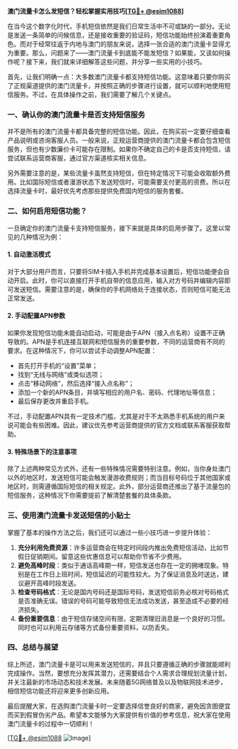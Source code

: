 **澳门流量卡怎么发短信？轻松掌握实用技巧[[TG💪+ @esim1088](https://t.me/s/esim1088)]**

在当今这个数字化时代，手机短信依然是我们日常生活中不可或缺的一部分。无论是发送一条简单的问候信息，还是接收重要的验证码，短信功能始终扮演着重要角色。而对于经常往返于内地与澳门的朋友来说，选择一张合适的澳门流量卡显得尤为重要。那么，问题来了——澳门流量卡到底能不能发短信？如果能，又该如何操作呢？接下来，我们就来详细解答这些问题，并分享一些实用的小技巧。

首先，让我们明确一点：大多数澳门流量卡都支持短信功能。这意味着只要你购买了正规渠道提供的澳门流量卡，并按照正确的步骤进行设置，就可以顺利地使用短信服务。不过，在具体操作之前，我们需要了解几个关键点。

### 一、确认你的澳门流量卡是否支持短信服务

并不是所有的澳门流量卡都具备完整的短信功能。因此，在购买前一定要仔细查看产品说明或咨询客服人员。一般来说，正规运营商提供的澳门流量卡都会包含短信服务，但也有少数廉价卡可能存在限制。如果你不确定自己的卡是否支持短信，请尝试联系运营商客服，通过官方渠道核实相关信息。

另外需要注意的是，某些流量卡虽然支持短信，但在特定情况下可能会收取额外费用。比如国际短信或者漫游状态下发送短信时，可能需要支付更高的资费。所以在选择流量卡时，最好优先考虑那些提供免费国内短信的服务套餐。

### 二、如何启用短信功能？

一旦确定你的澳门流量卡支持短信服务，接下来就是具体的启用步骤了。这里以常见的几种情况为例：

#### 1. 自动激活模式
对于大部分用户而言，只要将SIM卡插入手机并完成基本设置后，短信功能便会自动开启。此时，你可以直接打开手机自带的信息应用，输入对方号码并编辑内容即可发送短信。需要注意的是，确保你的手机网络处于连接状态，否则短信可能无法正常发送。

#### 2. 手动配置APN参数
如果你发现短信功能未能自动启动，可能是由于APN（接入点名称）设置不正确导致的。APN是手机连接互联网和短信服务的重要参数，不同的运营商有不同的要求。在这种情况下，你可以尝试手动调整APN配置：

- 首先打开手机的“设置”菜单；
- 找到“无线与网络”或类似选项；
- 点击“移动网络”，然后选择“接入点名称”；
- 添加一个新的APN条目，并填写相应的用户名、密码、代理地址等信息；
- 最后保存更改并重启手机。

不过，手动配置APN具有一定技术门槛，尤其是对于不太熟悉手机系统的用户来说可能会有些困难。因此，建议优先参考运营商提供的官方文档或联系客服获取帮助。

#### 3. 特殊场景下的注意事项
除了上述两种常见方式外，还有一些特殊情况需要特别注意。例如，当你身处澳门以外的地区时，发送短信可能会触发漫游收费规则；而当目标号码位于其他国家或地区时，则需遵循国际短信的相关规定。此外，部分运营商还推出了基于流量包的短信服务，这种情况下你需要提前了解清楚套餐的具体条款。

### 三、使用澳门流量卡发送短信的小贴士

掌握了基本的操作方法之后，我们还可以通过一些小技巧进一步提升体验：

1. **充分利用免费资源**：许多运营商会在特定时间段内推出免费短信活动，比如节假日促销期间。留意这些优惠信息可以帮助你节省不少费用。
2. **避免高峰时段**：类似于通话高峰期一样，短信发送也存在一定的拥堵现象。特别是在工作日上班时间，短信延迟的可能性较大。为了保证消息及时送达，建议避开高峰时段发送。
3. **检查号码格式**：无论是国内号码还是国际号码，发送短信前务必核对号码格式是否准确无误。错误的号码可能导致短信无法成功发送，甚至造成不必要的经济损失。
4. **备份重要信息**：由于短信存储空间有限，定期清理旧消息是一个良好的习惯。同时也可以利用云存储等方式备份重要资料，以防丢失。

### 四、总结与展望

综上所述，澳门流量卡是可以用来发送短信的，并且只要遵循正确的步骤就能顺利完成操作。当然，要想充分发挥其潜力，还需要结合个人需求合理规划流量计划，并关注最新的市场动态和技术发展。未来随着5G网络普及以及物联网技术进步，相信短信功能还将迎来更多创新应用。

最后提醒大家，在选购澳门流量卡时一定要选择信誉良好的商家，避免因贪图便宜而买到假冒伪劣产品。希望本文能够为大家提供有价值的参考信息，祝大家在使用澳门流量卡的过程中一切顺利！

[[TG💪+ @esim1088](https://t.me/s/esim1088) ![Image](https://i.postimg.cc/4NQfJmqS/Snipaste-2025-05-13-00-14-12.png)]